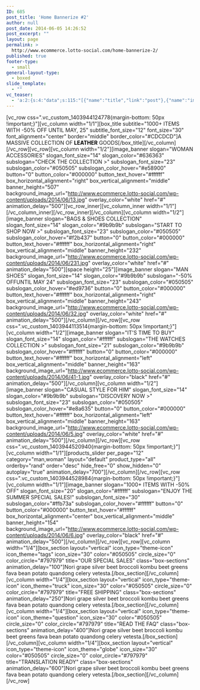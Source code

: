 ```yaml
---
ID: 685
post_title: 'Home Bannerize #2'
author: null
post_date: 2014-06-05 14:26:52
post_excerpt: ""
layout: page
permalink: >
  http://www.ecommerce.lotto-social.com/home-bannerize-2/
published: true
footer-type:
  - small
general-layout-type:
  - boxed
slide_template:
  - ""
vc_teaser:
  - 'a:2:{s:4:"data";s:115:"[{"name":"title","link":"post"},{"name":"image","image":"featured","link":"none"},{"name":"text","mode":"excerpt"}]";s:7:"bgcolor";s:0:"";}'
---
```

[vc_row css=".vc_custom_1403944124778{margin-bottom: 50px !important;}"][vc_column width="1/1"][box_title subtitle="1000+ ITEMS WITH -50% OFF UNTIL MAY, 25" subtitle_font_size="12" font_size="30" font_alignment="center" border="middle" border_color="#CDCDCD"]A MASSIVE COLLECTION OF <strong><span style="color: #000000">LEATHER</span></strong> GOODS[/box_title][/vc_column][/vc_row][vc_row][vc_column width="1/2"][image_banner slogan="WOMAN ACCESSORIES" slogan_font_size="14" slogan_color="#636363" subslogan="CHECK THE COLLECTION &gt;" subslogan_font_size="23" subslogan_color="#050505" subslogan_color_hover="#e58900" button="0" button_color="#000000" button_text_hover="#ffffff" box_horizontal_alignment="right" box_vertical_alignment="middle" banner_height="507" background_image_url="http://www.ecommerce.lotto-social.com/wp-content/uploads/2014/06/13.jpg" overlay_color="white" href="#" animation_delay="500"][vc_row_inner][vc_column_inner width="1/1"][/vc_column_inner][/vc_row_inner][/vc_column][vc_column width="1/2"][image_banner slogan="BAGS &amp; SHOES COLLECTION" slogan_font_size="14" slogan_color="#9b9b9b" subslogan="START TO SHOP NOW &gt;" subslogan_font_size="23" subslogan_color="#050505" subslogan_color_hover="#f2b437" button="0" button_color="#000000" button_text_hover="#ffffff" box_horizontal_alignment="right" box_vertical_alignment="middle" banner_height="232" background_image_url="http://www.ecommerce.lotto-social.com/wp-content/uploads/2014/06/231.jpg" overlay_color="white" href="#" animation_delay="500"][space height="25"][image_banner slogan="MAN SHOES" slogan_font_size="14" slogan_color="#9b9b9b" subslogan="-50% OFFUNTIL MAY 24" subslogan_font_size="23" subslogan_color="#050505" subslogan_color_hover="#ed9736" button="0" button_color="#000000" button_text_hover="#ffffff" box_horizontal_alignment="right" box_vertical_alignment="middle" banner_height="243" background_image_url="http://www.ecommerce.lotto-social.com/wp-content/uploads/2014/06/32.jpg" overlay_color="white" href="#" animation_delay="500"][/vc_column][/vc_row][vc_row css=".vc_custom_1403944113514{margin-bottom: 50px !important;}"][vc_column width="1/2"][image_banner slogan="IT'S TIME TO BUY" slogan_font_size="14" slogan_color="#ffffff" subslogan="THE WATCHES COLLECTION &gt;" subslogan_font_size="21" subslogan_color="#9b9b9b" subslogan_color_hover="#ffffff" button="0" button_color="#000000" button_text_hover="#ffffff" box_horizontal_alignment="left" box_vertical_alignment="middle" banner_height="163" background_image_url="http://www.ecommerce.lotto-social.com/wp-content/uploads/2014/06/41-1.jpg" overlay_color="black" href="#" animation_delay="500"][/vc_column][vc_column width="1/2"][image_banner slogan="CASUAL STYLE FOR HIM" slogan_font_size="14" slogan_color="#9b9b9b" subslogan="DISCOVERY NOW &gt;" subslogan_font_size="23" subslogan_color="#050505" subslogan_color_hover="#e8a635" button="0" button_color="#000000" button_text_hover="#ffffff" box_horizontal_alignment="left" box_vertical_alignment="middle" banner_height="163" background_image_url="http://www.ecommerce.lotto-social.com/wp-content/uploads/2014/06/5.jpg" overlay_color="white" href="#" animation_delay="500"][/vc_column][/vc_row][vc_row css=".vc_custom_1403944520940{margin-bottom: 50px !important;}"][vc_column width="1/1"][products_slider per_page="12" category="man,woman" layout="default" product_type="all" orderby="rand" order="desc" hide_free="0" show_hidden="0" autoplay="true" animation_delay="700"][/vc_column][/vc_row][vc_row css=".vc_custom_1403944528984{margin-bottom: 50px !important;}"][vc_column width="1/1"][image_banner slogan="1000+ ITEMS WITH -50% OFF" slogan_font_size="20" slogan_color="#ffffff" subslogan="ENJOY THE SUMMER SPECIAL SALES!" subslogan_font_size="30" subslogan_color="#ffb73a" subslogan_color_hover="#ffffff" button="0" button_color="#000000" button_text_hover="#ffffff" box_horizontal_alignment="center" box_vertical_alignment="middle" banner_height="154" background_image_url="http://www.ecommerce.lotto-social.com/wp-content/uploads/2014/06/6.jpg" overlay_color="black" href="#" animation_delay="500"][/vc_column][/vc_row][vc_row][vc_column width="1/4"][box_section layout="vertical" icon_type="theme-icon" icon_theme="tags" icon_size="30" color="#050505" circle_size="0" color_circle="#797979" title="OUR SPECIAL SALES" class="box-sections" animation_delay="100"]Nori grape silver beet broccoli kombu beet greens fava bean potato quandong celery vetesta.[/box_section][/vc_column][vc_column width="1/4"][box_section layout="vertical" icon_type="theme-icon" icon_theme="truck" icon_size="30" color="#050505" circle_size="0" color_circle="#797979" title="FREE SHIPPING" class="box-sections" animation_delay="250"]Nori grape silver beet broccoli kombu beet greens fava bean potato quandong celery vetesta.[/box_section][/vc_column][vc_column width="1/4"][box_section layout="vertical" icon_type="theme-icon" icon_theme="question" icon_size="30" color="#050505" circle_size="0" color_circle="#797979" title="READ THE FAQ" class="box-sections" animation_delay="400"]Nori grape silver beet broccoli kombu beet greens fava bean potato quandong celery vetesta.[/box_section][/vc_column][vc_column width="1/4"][box_section layout="vertical" icon_type="theme-icon" icon_theme="globe" icon_size="30" color="#050505" circle_size="0" color_circle="#797979" title="TRANSLATION READY" class="box-sections" animation_delay="600"]Nori grape silver beet broccoli kombu beet greens fava bean potato quandong celery vetesta.[/box_section][/vc_column][/vc_row]